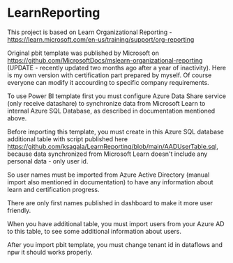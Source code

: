 # LearnReporting

This project is based on Learn Organizational Reporting - https://learn.microsoft.com/en-us/training/support/org-reporting

Original pbit template was published by Microsoft on https://github.com/MicrosoftDocs/mslearn-organizational-reporting (UPDATE - recently updated two months ago after a year of inactivity). Here is my own version with certification part prepared by myself. Of course everyone can modify it accourding to specific company requirements.

To use Power BI template first you must configure Azure Data Share service (only receive datashare) to synchronize data from Microsoft Learn to internal Azure SQL Database, as described in documentation mentioned above.

Before importing this template, you must create in this Azure SQL database additional table with script published here https://github.com/ksagala/LearnReporting/blob/main/AADUserTable.sql, because data synchronized from Microsoft Learn doesn't include any personal data - only user id.

So user names must be imported from Azure Active Directory (manual import also mentioned in documentation) to have any information about learn and certification progress.

There are only first names published in dashboard to make it more user friendly.

When you have additional table, you must import users from your Azure AD to this table, to see some additional information about users.

After you import pbit template, you must change tenant id in dataflows and npw it should works properly.
